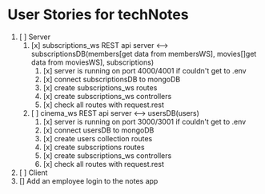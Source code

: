 # User Stories for techNotes

1. [ ] Server
   1. [x] subscriptions_ws REST api server <--> subscriptionsDB(members[get data from membersWS], movies[]get data from moviesWS], subscriptions)
      1. [x] server is running on port 4000/4001 if couldn't get to .env
      2. [x] connect subscriptionsDB to mongoDB
      3. [x] create subscriptions_ws routes
      4. [x] create subscriptions_ws controllers
      5. [x] check all routes with request.rest
   2. [ ] cinema_ws REST api server <--> usersDB(users)
      1. [x] server is running on port 3000/3001 if couldn't get to .env
      2. [x] connect usersDB to mongoDB
      3. [x] create users collection routes
      4. [x] create subscriptions routes
      5. [x] create subscriptions_ws controllers
      6. [x] check all routes with request.rest
2.  [ ] Client
   1. [] Add an employee login to the notes app
